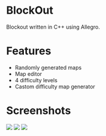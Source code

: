 BlockOut
========
Blockout written in C++ using Allegro.

# Features
- Randomly generated maps
- Map editor
- 4 difficulty levels
- Castom difficulty map generator

# Screenshots
![](http://s27.postimg.org/u87crt0jn/image.png)
![](http://s12.postimg.org/3u91e92fh/z23.png)
![](http://s12.postimg.org/x5phkqqvh/z24.png)
